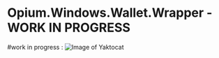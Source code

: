 # Opium.Windows.Wallet.Wrapper - WORK IN PROGRESS

#work in progress :
![Image of Yaktocat](https://github.com/r0otChiXor/Opium.Windows.Wallet.Wrapper/blob/master/btcp-opium-wallet.png)


